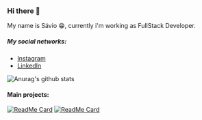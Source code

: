 ### Hi there 👋

My name is Sávio :grin:, currently i'm working as FullStack Developer.

##### My social networks:
- [Instagram](https://www.instagram.com/savioo_fontes/)
- [LinkedIn](https://br.linkedin.com/in/s%C3%A1vio-pal%C3%A1cio-fontes-3924aa16b)


![Anurag's github stats](https://github-readme-stats.vercel.app/api?username=savio777&count_private=true&show_icons=true&theme=tokyonight)

#### Main projects:

[![ReadMe Card](https://github-readme-stats.vercel.app/api/pin/?username=savio777&repo=tcc)](https://github.com/anuraghazra/github-readme-stats)
[![ReadMe Card](https://github-readme-stats.vercel.app/api/pin/?username=savio777&repo=bootcamp-gostack11)](https://github.com/anuraghazra/github-readme-stats)



<!--

source:
https://www.youtube.com/watch?v=5jxQtrW_p24

-->
